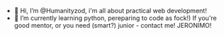 - 👋 Hi, I’m @Humanityzod, i'm all about practical web development!
- 🌱 I’m currently learning python, pereparing to code as fock!)
If you're good mentor, or you need (smart?) junior - contact me!
JERONIMO!
